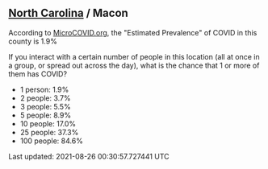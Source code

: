 
## [North Carolina](/united-states/north-carolina) / Macon

According to [MicroCOVID.org](http://microcovid.org),
the "Estimated Prevalence" of COVID in this county is 1.9%

If you interact with a certain number of people in this location
(all at once in a group, or spread out across the day), what is the chance that
1 or more of them has COVID?

- 1 person: 1.9%
- 2 people: 3.7%
- 3 people: 5.5%
- 5 people: 8.9%
- 10 people: 17.0%
- 25 people: 37.3%
- 100 people: 84.6%

Last updated: 2021-08-26 00:30:57.727441 UTC
